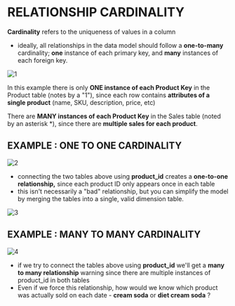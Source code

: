 # RELATIONSHIP CARDINALITY

**Cardinality** refers to the uniqueness of values in a column
- ideally, all relationships in the data model should follow a **one-to-many** cardinality; **one** instance of each primary key, and **many** instances of each foreign key.

![1](https://github.com/anaswick/my_portfolio/assets/24541471/c421611c-40f8-47a6-9ba6-604aac310458)

In this example there is only **ONE instance of each Product Key** in the Product table (notes by a "1"), since each row contains **attributes of a single product** (name, SKU, description, price, etc)

There are **MANY instances of each Product Key** in the Sales table (noted by an asterisk *), since there are **multiple sales for each product**.

## EXAMPLE : ONE TO ONE CARDINALITY

![2](https://github.com/anaswick/my_portfolio/assets/24541471/e0992324-36c4-4f95-89c1-a19b3ab32936)

- connecting the two tables above using **product_id** creates a **one-to-one relationship,** since each product ID only appears once in each table
- this isn't necessarily a "bad" relationship, but you can simplify the model by merging the tables into a single, valid dimension table.

![3](https://github.com/anaswick/my_portfolio/assets/24541471/de48b0ab-bd2f-454e-be79-23f0554a1673)

## EXAMPLE : MANY TO MANY CARDINALITY

![4](https://github.com/anaswick/my_portfolio/assets/24541471/9668318e-4aac-496c-b91f-f570091f7e52)

- if we try to connect the tables above using **product_id** we'll get a **many to many relationship** warning since there are multiple instances of product_id in both tables
- Even if we force this relationship, how would we know which product was actually sold on each date - **cream soda** or **diet cream soda** ?


